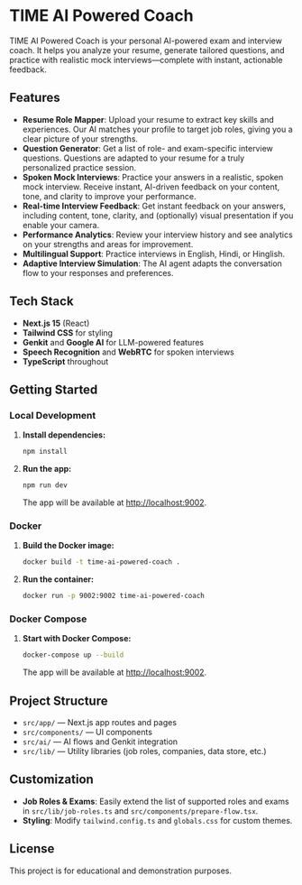 # TIME AI Powered Coach

TIME AI Powered Coach is your personal AI-powered exam and interview coach. It helps you analyze your resume, generate tailored questions, and practice with realistic mock interviews—complete with instant, actionable feedback.

## Features

- **Resume Role Mapper**: Upload your resume to extract key skills and experiences. Our AI matches your profile to target job roles, giving you a clear picture of your strengths.
- **Question Generator**: Get a list of role- and exam-specific interview questions. Questions are adapted to your resume for a truly personalized practice session.
- **Spoken Mock Interviews**: Practice your answers in a realistic, spoken mock interview. Receive instant, AI-driven feedback on your content, tone, and clarity to improve your performance.
- **Real-time Interview Feedback**: Get instant feedback on your answers, including content, tone, clarity, and (optionally) visual presentation if you enable your camera.
- **Performance Analytics**: Review your interview history and see analytics on your strengths and areas for improvement.
- **Multilingual Support**: Practice interviews in English, Hindi, or Hinglish.
- **Adaptive Interview Simulation**: The AI agent adapts the conversation flow to your responses and preferences.

## Tech Stack
- **Next.js 15** (React)
- **Tailwind CSS** for styling
- **Genkit** and **Google AI** for LLM-powered features
- **Speech Recognition** and **WebRTC** for spoken interviews
- **TypeScript** throughout

## Getting Started

### Local Development
1. **Install dependencies:**
   ```sh
   npm install
   ```
2. **Run the app:**
   ```sh
   npm run dev
   ```
   The app will be available at [http://localhost:9002](http://localhost:9002).

### Docker
1. **Build the Docker image:**
   ```sh
   docker build -t time-ai-powered-coach .
   ```
2. **Run the container:**
   ```sh
   docker run -p 9002:9002 time-ai-powered-coach
   ```

### Docker Compose
1. **Start with Docker Compose:**
   ```sh
   docker-compose up --build
   ```
   The app will be available at [http://localhost:9002](http://localhost:9002).

## Project Structure
- `src/app/` — Next.js app routes and pages
- `src/components/` — UI components
- `src/ai/` — AI flows and Genkit integration
- `src/lib/` — Utility libraries (job roles, companies, data store, etc.)

## Customization
- **Job Roles & Exams**: Easily extend the list of supported roles and exams in `src/lib/job-roles.ts` and `src/components/prepare-flow.tsx`.
- **Styling**: Modify `tailwind.config.ts` and `globals.css` for custom themes.

## License
This project is for educational and demonstration purposes.
